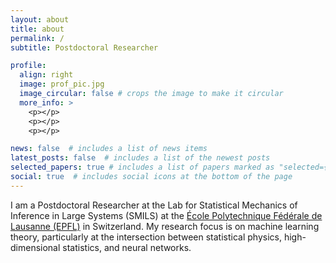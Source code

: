 ```yaml
---
layout: about
title: about
permalink: /
subtitle: Postdoctoral Researcher

profile:
  align: right
  image: prof_pic.jpg
  image_circular: false # crops the image to make it circular
  more_info: >
    <p></p>
    <p></p>
    <p></p>

news: false  # includes a list of news items
latest_posts: false  # includes a list of the newest posts
selected_papers: true # includes a list of papers marked as "selected={true}"
social: true  # includes social icons at the bottom of the page
---
```



I am a Postdoctoral Researcher at the Lab for Statistical Mechanics of Inference in Large Systems (SMILS) at the <a href='#'>École Polytechnique Fédérale de Lausanne (EPFL)</a> in Switzerland. My research focus is on machine learning theory, particularly at the intersection between statistical physics, high-dimensional statistics, and neural networks.